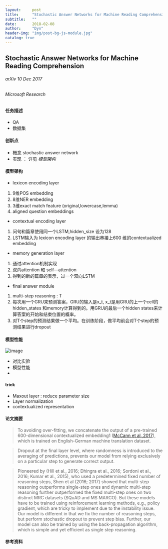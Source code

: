 ```yaml
---
layout:     post
title:      "Stochastic Answer Networks for Machine Reading Comprehension"
subtitle:   ""
date:       2018-02-08
author:     "Dyn"
header-img: "img/post-bg-js-module.jpg"
catalog: true
---
```

## Stochastic Answer Networks for Machine Reading Comprehension
###### arXiv 10 Dec 2017
###### Microsoft Research

#### 任务描述
* QA
* 数据集

#### 创新点
* 概念 stochastic answer network
* 实现 ： 详见 _模型架构_

#### 模型架构
* lexicon encoding layer
1. 9维POS embedding
2. 8维NER embedding
3. 3维exact match feature (original,lowercase,lemma)
4. aligned question embeddings
* contextual encoding layer
1. 问句和篇章使用同一个LSTM,hidden_size 设为128  
2. LSTM输入为 lexicon encoding layer 的输出串接上600 维的contextualized embedding  
* memory generation layer  
1. 通过attention机制实现
2. 双向attention 和 self—attention
3. 得到的新的篇章的表示，过一个双向LSTM

* final answer module
1. multi-step reasoning : T
2. 每次用一个GRU来预测答案，GRU的输入是x_t, x_t是用GRU的上一个cell的hidden_states 和memory计算得到的。用GRU的最后一个hidden states来计算答案的开始和结束位置的概率。
3. 对T个step的预测结果做一个平均。在训练阶段，做平均前会对T个step的预测结果进行dropout

#### 模型性能
![image](http://note.youdao.com/favicon.ico)
* 对比实验
* 模型性能
* 
#### trick
* Maxout layer : reduce parameter size
* Layer normalization
* contextualized representation

#### 论文摘要
> To avoiding over-fitting, we concatenate the output of a pre-trained 600-dimensional contextualized embedding1 ([McCann et al.,2017](https://arxiv.org/pdf/1708.00107.pdf)), which is trained on English-German machine translation dataset.  

> Dropout at the final layer level, where randomness
is introduced to the averaging of predictions,
prevents our model from relying exclusively
on a particular step to generate correct output.

> Pioneered by (Hill et al., 2016; Dhingra et al.,
2016; Sordoni et al., 2016; Kumar et al., 2015),
who used a predetermined fixed number of reasoning
steps, Shen et al (2016; 2017) showed
that multi-step reasoning outperforms single-step
ones and dynamic multi-step reasoning further
outperformed the fixed multi-step ones on two distinct
MRC datasets (SQuAD and MS MARCO).
But these models have to be trained using reinforcement
learning methods, e.g., policy gradient,
which are tricky to implement due to the instability
issue. Our model is different in that we fix the
number of reasoning steps, but perform stochastic
dropout to prevent step bias. Further, our model
can also be trained by using the back-propagation
algorithm, which is simple and yet efficient as single
step reasoning.

#### 参考资料


